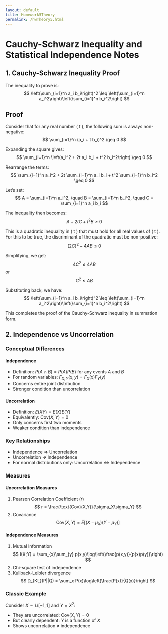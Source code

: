 ```yaml
---
layout: default
title: Homework5Theory
permalink: /hwTheory5.html
---
```

# Cauchy-Schwarz Inequality and Statistical Independence Notes

## 1. Cauchy-Schwarz Inequality Proof


The inequality to prove is:
$$
\left(\sum_{i=1}^n a_i b_i\right)^2 \leq \left(\sum_{i=1}^n a_i^2\right)\left(\sum_{i=1}^n b_i^2\right)
$$

## Proof

Consider that for any real number \( t \), the following sum is always non-negative:
$$
\sum_{i=1}^n (a_i + t b_i)^2 \geq 0
$$

Expanding the square gives:
$$
\sum_{i=1}^n \left(a_i^2 + 2t a_i b_i + t^2 b_i^2\right) \geq 0
$$

Rearrange the terms:
$$
\sum_{i=1}^n a_i^2 + 2t \sum_{i=1}^n a_i b_i + t^2 \sum_{i=1}^n b_i^2 \geq 0
$$

Let’s set:
$$
A = \sum_{i=1}^n a_i^2, \quad B = \sum_{i=1}^n b_i^2, \quad C = \sum_{i=1}^n a_i b_i
$$

The inequality then becomes:
$$
A + 2t C + t^2 B \geq 0
$$

This is a quadratic inequality in \( t \) that must hold for all real values of \( t \). For this to be true, the discriminant of the quadratic must be non-positive:
$$
(2C)^2 - 4AB \leq 0
$$

Simplifying, we get:
$$
4C^2 \leq 4AB
$$
or
$$
C^2 \leq AB
$$

Substituting back, we have:
$$
\left(\sum_{i=1}^n a_i b_i\right)^2 \leq \left(\sum_{i=1}^n a_i^2\right)\left(\sum_{i=1}^n b_i^2\right)
$$

This completes the proof of the Cauchy-Schwarz inequality in summation form.


## 2. Independence vs Uncorrelation

### Conceptual Differences

#### Independence
- Definition: $P(A\cap B) = P(A)P(B)$ for any events $A$ and $B$
- For random variables: $F_{X,Y}(x,y) = F_X(x)F_Y(y)$
- Concerns entire joint distribution
- Stronger condition than uncorrelation

#### Uncorrelation
- Definition: $E(XY) = E(X)E(Y)$
- Equivalently: $\text{Cov}(X,Y) = 0$
- Only concerns first two moments
- Weaker condition than independence

### Key Relationships
- Independence $\Rightarrow$ Uncorrelation
- Uncorrelation $\not\Rightarrow$ Independence
- For normal distributions only: Uncorrelation $\Leftrightarrow$ Independence

### Measures

#### Uncorrelation Measures
1. Pearson Correlation Coefficient ($r$)
   $$
   r = \frac{\text{Cov}(X,Y)}{\sigma_X\sigma_Y}
   $$
2. Covariance
   $$
   \text{Cov}(X,Y) = E[(X-\mu_X)(Y-\mu_Y)]
   $$

#### Independence Measures
1. Mutual Information
   $$
   I(X;Y) = \sum_{x}\sum_{y} p(x,y)\log\left(\frac{p(x,y)}{p(x)p(y)}\right)
   $$
2. Chi-square test of independence
3. Kullback-Leibler divergence
   $$
   D_{KL}(P||Q) = \sum_x P(x)\log\left(\frac{P(x)}{Q(x)}\right)
   $$

### Classic Example
Consider $X \sim U[-1,1]$ and $Y = X^2$:
- They are uncorrelated: $\text{Cov}(X,Y) = 0$
- But clearly dependent: $Y$ is a function of $X$
- Shows uncorrelation $\neq$ independence

